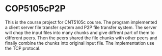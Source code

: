 # COP5105cP2P
This is the course project for CNT5105c course.
The program implemented a client server file transfer system and P2P file transfer system. The server will chop the input files into many chunks and give diffrent part of them to different peers. Then the peers shared the file chunks with other peers and finally combine the chunks into original input file.
The implementation use the TCP protocal.
